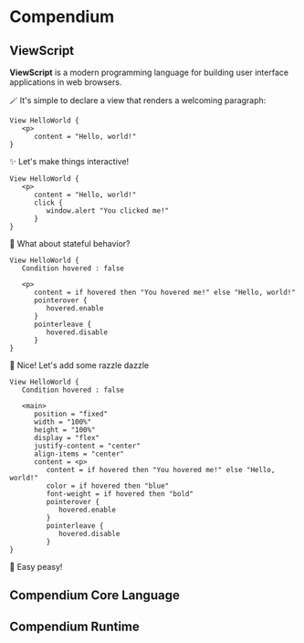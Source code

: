 # Compendium

## ViewScript

**ViewScript** is a modern programming language for building user interface applications in web browsers.

🪄 It's simple to declare a view that renders a welcoming paragraph:

```
View HelloWorld {
   <p>
      content = "Hello, world!"
}
```

✨ Let's make things interactive!

```
View HelloWorld {
   <p>
      content = "Hello, world!"
      click {
         window.alert "You clicked me!"
      }
}
```

🤔 What about stateful behavior?

```
View HelloWorld {
   Condition hovered : false

   <p>
      content = if hovered then "You hovered me!" else "Hello, world!"
      pointerover {
         hovered.enable
      }
      pointerleave {
         hovered.disable
      }
}
```

💅 Nice! Let's add some razzle dazzle

```
View HelloWorld {
   Condition hovered : false

   <main>
      position = "fixed"
      width = "100%"
      height = "100%"
      display = "flex"
      justify-content = "center"
      align-items = "center"
      content = <p>
         content = if hovered then "You hovered me!" else "Hello, world!"
         color = if hovered then "blue"
         font-weight = if hovered then "bold"
         pointerover {
            hovered.enable
         }
         pointerleave {
            hovered.disable
         }
}
```
🙌 Easy peasy!

## Compendium Core Language

## Compendium Runtime
